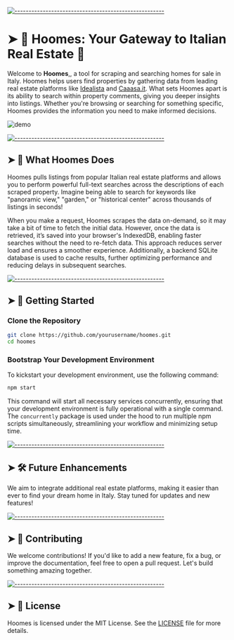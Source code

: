 <!-- ⚠️ This README has been generated from the file(s) "blueprint.md" ⚠️-->
[![-----------------------------------------------------](https://raw.githubusercontent.com/andreasbm/readme/master/assets/lines/colored.png)](#-hoomes-your-gateway-to-italian-real-estate-)

# ➤ 🏡 Hoomes: Your Gateway to Italian Real Estate 🏡


Welcome to **Hoomes**,, a tool for scraping and searching homes for sale in Italy. Hoomes helps users find properties by gathering data from leading real estate platforms like [Idealista](https://www.idealista.it/) and [Caaasa.it](https://www.caasa.it/). What sets Hoomes apart is its ability to search within property comments, giving you deeper insights into listings. Whether you're browsing or searching for something specific, Hoomes provides the information you need to make informed decisions.

![demo](https://github.com/pinkynrg/Hoomes/blob/main/demo.gif)


[![-----------------------------------------------------](https://raw.githubusercontent.com/andreasbm/readme/master/assets/lines/colored.png)](#-what-hoomes-does)

## ➤ 🌟 What Hoomes Does

Hoomes pulls listings from popular Italian real estate platforms and allows you to perform powerful full-text searches across the descriptions of each scraped property. Imagine being able to search for keywords like "panoramic view," "garden," or "historical center" across thousands of listings in seconds!

When you make a request, Hoomes scrapes the data on-demand, so it may take a bit of time to fetch the initial data. However, once the data is retrieved, it’s saved into your browser's IndexedDB, enabling faster searches without the need to re-fetch data. This approach reduces server load and ensures a smoother experience. Additionally, a backend SQLite database is used to cache results, further optimizing performance and reducing delays in subsequent searches.


[![-----------------------------------------------------](https://raw.githubusercontent.com/andreasbm/readme/master/assets/lines/colored.png)](#-getting-started)

## ➤ 🚀 Getting Started

### Clone the Repository

```bash
git clone https://github.com/yourusername/hoomes.git
cd hoomes
```

### Bootstrap Your Development Environment

To kickstart your development environment, use the following command:

```bash
npm start
```

This command will start all necessary services concurrently, ensuring that your development environment is fully operational with a single command. The `concurrently` package is used under the hood to run multiple npm scripts simultaneously, streamlining your workflow and minimizing setup time.
   

[![-----------------------------------------------------](https://raw.githubusercontent.com/andreasbm/readme/master/assets/lines/colored.png)](#-future-enhancements)

## ➤ 🛠️ Future Enhancements

We aim to integrate additional real estate platforms, making it easier than ever to find your dream home in Italy. Stay tuned for updates and new features!


[![-----------------------------------------------------](https://raw.githubusercontent.com/andreasbm/readme/master/assets/lines/colored.png)](#-contributing)

## ➤ 🤝 Contributing

We welcome contributions! If you'd like to add a new feature, fix a bug, or improve the documentation, feel free to open a pull request. Let's build something amazing together.


[![-----------------------------------------------------](https://raw.githubusercontent.com/andreasbm/readme/master/assets/lines/colored.png)](#-license)

## ➤ 📜 License

Hoomes is licensed under the MIT License. See the [LICENSE](LICENSE) file for more details.
